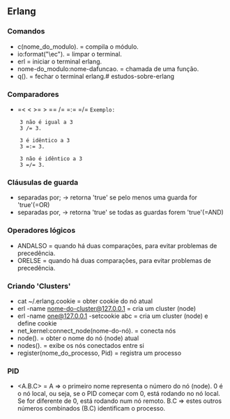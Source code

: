 ## Erlang

### Comandos
- c(nome_do_modulo). = compila o módulo.
- io:format("\ec"). = limpar o terminal.
- erl = iniciar o terminal erlang.
- nome-do_modulo:nome-dafuncao. = chamada de uma função.
- q(). = fechar o terminal erlang.# estudos-sobre-erlang

### Comparadores
- =< < >= >  ==  /= =:= =/=
`Exemplo:`
``` 
    3 não é igual a 3
    3 /= 3.

    3 é idêntico a 3
    3 =:= 3.

    3 não é idêntico a 3
    3 =/= 3.
```

### Cláusulas de guarda
- separadas por; -> retorna 'true' se pelo menos uma guarda for 'true'(=OR)
- separadas por, -> retorna 'true' se todas as guardas forem 'true'(=AND)

### Operadores lógicos
- ANDALSO = quando há duas comparações, para evitar problemas de precedência.
- ORELSE = quando há duas comparações, para evitar problemas de precedência.

### Criando 'Clusters'
-  cat ~/.erlang.cookie = obter cookie do nó atual
- erl -name nome-do-cluster@127.0.0.1 = cria um cluster (node)
- erl -name one@127.0.0.1 -setcookie abc = cria um cluster (node) e define cookie
- net_kernel:connect_node(nome-do-nó). = conecta nós
- node(). = obter o nome do nó (node) atual
- nodes(). = exibe os nós conectados entre si
- register(nome_do_processo, Pid) = registra um processo

### PID
- <A.B.C> = 
A => o primeiro nome representa o número do nó (node). 0 é o nó local, ou seja, se o PID começar com 0, está rodando no nó local. Se for diferente de 0, está rodando num nó remoto.
B.C => estes outros números combinados (B.C) identificam o processo.

